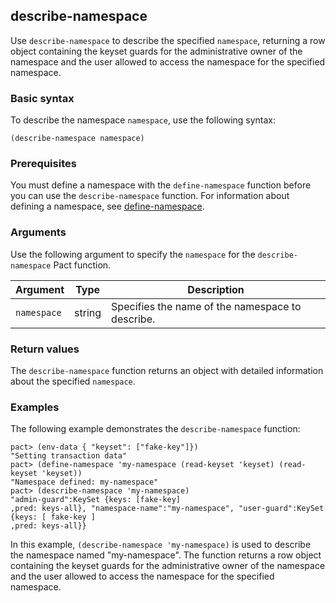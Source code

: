 ## describe-namespace

Use `describe-namespace` to describe the specified `namespace`, returning a row object containing the keyset guards for the administrative owner of the namespace and the user allowed to access the namespace for the specified namespace.

### Basic syntax

To describe the namespace `namespace`, use the following syntax:

```pact
(describe-namespace namespace)
```

### Prerequisites

You must define a namespace with the `define-namespace` function before you can use the `describe-namespace` function.
For information about defining a namespace, see [define-namespace](/pact-5/general/define-namespace).

### Arguments

Use the following argument to specify the `namespace` for the `describe-namespace` Pact function.

| Argument | Type   | Description                                 |
|----------|--------|---------------------------------------------|
| `namespace` | string | Specifies the name of the namespace to describe.|

### Return values

The `describe-namespace` function returns an object with detailed information about the specified `namespace`.

### Examples

The following example demonstrates the `describe-namespace` function:

```pact
pact> (env-data { "keyset": ["fake-key"]})
"Setting transaction data"
pact> (define-namespace 'my-namespace (read-keyset 'keyset) (read-keyset 'keyset))
"Namespace defined: my-namespace"
pact> (describe-namespace 'my-namespace)
"admin-guard":KeySet {keys: [fake-key]
,pred: keys-all}, "namespace-name":"my-namespace", "user-guard":KeySet {keys: [ fake-key ]
,pred: keys-all}}
```

In this example, `(describe-namespace 'my-namespace)` is used to describe the namespace named "my-namespace". 
The function returns a row object containing the keyset guards for the administrative owner of the namespace and the user allowed to access the namespace for the specified namespace.
